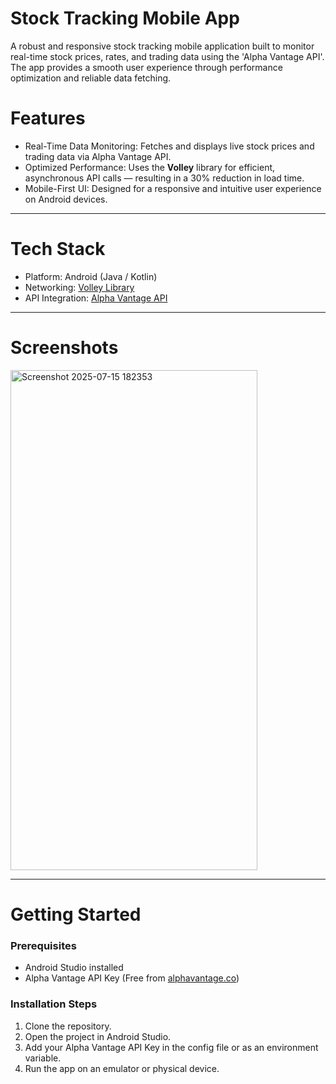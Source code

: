 # Stock Tracking Mobile App

A robust and responsive stock tracking mobile application built to monitor real-time stock prices, rates, and trading data using the 'Alpha Vantage API'. The app provides a smooth user experience through performance optimization and reliable data fetching.


# Features

- Real-Time Data Monitoring: Fetches and displays live stock prices and trading data via Alpha Vantage API.
- Optimized Performance: Uses the **Volley** library for efficient, asynchronous API calls — resulting in a 30% reduction in load time.
- Mobile-First UI: Designed for a responsive and intuitive user experience on Android devices.

---

# Tech Stack

- Platform: Android (Java / Kotlin)
- Networking: [Volley Library](https://developer.android.com/training/volley)
- API Integration: [Alpha Vantage API](https://www.alphavantage.co/)

---

# Screenshots

<img width="395" height="800" alt="Screenshot 2025-07-15 182353" src="https://github.com/user-attachments/assets/107f6852-d09e-423e-ab0c-23e56f26a3ae" />


---

# Getting Started

### Prerequisites

- Android Studio installed
- Alpha Vantage API Key (Free from [alphavantage.co](https://www.alphavantage.co/support/#api-key))

### Installation Steps

1. Clone the repository.
2. Open the project in Android Studio.
3. Add your Alpha Vantage API Key in the config file or as an environment variable.
4. Run the app on an emulator or physical device.
